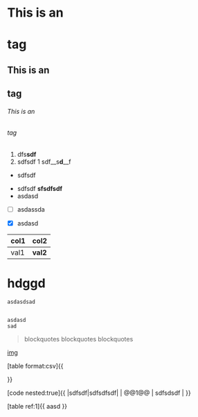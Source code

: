 # This is an <h1> tag
## This is an <h2> tag
###### This is an <h6> tag

1. dfs**sdf**
1. sdfsdf
1 sdf__s**d**__f

* sdfsdf

- sdfsdf **sfsdfsdf**
- asdasd

- [ ] asdassda
- [x] asdasd


|col1|col2|
|----|----|
|val1|**val2**|

hdggd
===

```asd
asdasdsad


asdasd
sad

```

> blockquotes
> blockquotes
>   blockquotes

[img](ldkjdj)

[table format:csv]{{

}}

[code nested:true]{{
|sdfsdf|sdfsdfsdf|
| @@1@@ | sdfsdsdf |
}}

[table ref:1]{{
  aasd
}}




  <div style="display:none;position:fixed;top:0px;bottom:0px;left:0px;right:0px;flex-direction: row;">
    <textarea id="test" style="flex: 1;height: 100%; min-width: 50%;">

      ```
      To define a Header, you can use the # at the begining of a line, from 1 to 6
      #### This is a h4 header
      ##### This is a h5 header
      ###### This is a h6 header
      ```
      #### This is a h4 header
      ##### This is a h5 header
      ###### This is a h6 header
      
      ```
      Alternatively, you can set the = character bellow a text line too
      This a is another h4 header
      ====
      ```
      This a is another h4 header
      ====
      
      ```
      To use emphasis, you can do the following around any text:
      ** or __ for Italic
      * or _ for bold
      ```
      This is an **Italic text**.  
      This is a *Bold text*.  
      You can mix **_both_** if you want.  
      
      This is a variant danger text ::-variant:danger
      
      This is a variant danger text ::-variant:secondary classes:alert,alert-danger
      
      ```
      To define a blockquote juste start each consecutive line with the > char
      > This is a sigle line blockquote
      ```
      > This is a single line blockquote
      
      ```
      You can define inline Quote by placing ` char around text
      This is a sample of `inline code` inside a text
      ```
      This is a sample of `inline code` inside a text
      
      
      ```
      To define an image use ![ALT](LINK TITLE)
      ```
      ![allo](https://lh3.googleusercontent.com/ogw/ADGmqu-044H6d-MJZedy-JTdyjnimsYJbqe38bUl5R1S=s48-c-mo "Title")
      
      ```
      Or use a img block that can be configure via json description
      [img] {{
        "alt"   : "",
        "title" : "",
        "src"   : ""
      }}
      ```
      [img variant:rounded ref:IMG_01] {{
        "alt"   : "allo",
        "src"   : "https://lh3.googleusercontent.com/ogw/ADGmqu-044H6d-MJZedy-JTdyjnimsYJbqe38bUl5R1S=s48-c-mo",
        "title" : "Title"
      }}
      
      | Tables        | Are           | Cool  | ::-variant:striped,bordered width:600px
      | ------------- |:-------------:| -----:|
      | col 3 is      | right-aligned | $1600 |
      | col 2 is      | *centered*      |   $12 |
      | zebra stripes | are neat      |    $1 |
      
      [table format:markdown emp ref:ref1 nested] {{
        | Tables        | Are           | Cool  |
        | ------------- |:-------------:| -----:|
        | col 3 is      | right-aligned | $1600 |
        | col 2 is      | *centered*      |   $12 |
        | zebra stripes | are neat      |    @@IMG_01@@ |
      }}
      
      [table format:csv separator:; align_col2:center align_col3:right emp nested] {{
        CVS tables;are;cool
        col 3 is;*right-aligned*;$1600
        col 2 is;centered;$12
        zebra stripes;are neat;@@ref1@@
      }}
            
          
    </textarea>

    <div id="app" style="flex: 1;min-width: 50%;overflow: auto;"></div>
  </div>